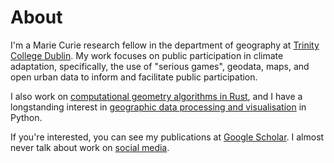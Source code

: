 # About

I'm a Marie Curie research fellow in the department of geography at [Trinity College Dublin](https://tcd.ie). My work focuses on public participation in climate adaptation, specifically, the use of "serious games", geodata, maps, and open urban data to inform and facilitate public participation.

I also work on [computational geometry algorithms in Rust](https://github.com/georust/geo), and I have a longstanding interest in [geographic data processing and visualisation](https://github.com/urschrei/Geopython) in Python.

If you're interested, you can see my publications at [Google Scholar](https://scholar.google.com/citations?user=usNnd3IAAAAJ&hl=en). I almost never talk about work on [social media](https://mastodon.social/@urschrei).
